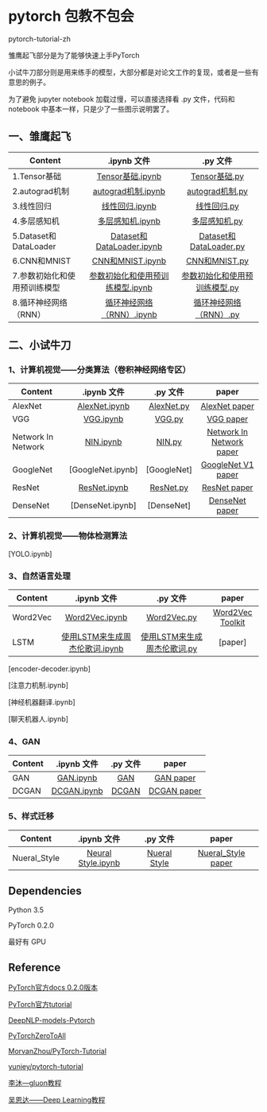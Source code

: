 # pytorch 包教不包会

pytorch-tutorial-zh

雏鹰起飞部分是为了能够快速上手PyTorch

小试牛刀部分则是用来练手的模型，大部分都是对论文工作的复现，或者是一些有意思的例子。

为了避免 jupyter notebook 加载过慢，可以直接选择看 .py 文件，代码和 notebook 中基本一样，只是少了一些图示说明罢了。


## 一、雏鹰起飞


| Content    | .ipynb 文件  |  .py 文件 |
| ------------------ | :---------------------: | :--------------------------: |
| 1.Tensor基础 |  [Tensor基础.ipynb](./basis/1、Tensor基础.ipynb) | [Tensor基础.py](./basis/py/tensor_basis.py) |
| 2.autograd机制 | [autograd机制.ipynb](./basis/2、autograd机制.ipynb) | [autograd机制.py](./basis/py/autograd.py) |
| 3.线性回归 | [线性回归.ipynb](./basis/3、线性回归.ipynb) | [线性回归.py](./basis/py/linear_regression.py) |
| 4.多层感知机 | [多层感知机.ipynb](./basis/4、多层感知机.ipynb) | [多层感知机.py](./basis/py/mlp.py) |
| 5.Dataset和DataLoader | [Dataset和DataLoader.ipynb](./basis/5、Dataset和DataLoader.ipynb) | [Dataset和DataLoader.py](./basis/py/dataset.py) |
| 6.CNN和MNIST | [CNN和MNIST.ipynb](./basis/CNN和MNIST.ipynb) | [CNN和MNIST.py](./basis/py/simplecnn.py) |
| 7.参数初始化和使用预训练模型 | [参数初始化和使用预训练模型.ipynb](./basis/参数初始化和使用预训练模型.ipynb) | [参数初始化和使用预训练模型.py](./basis/py/pretrain.py) |
| 8.循环神经网络（RNN） | [循环神经网络（RNN）.ipynb](./basis/rnn.ipynb) | [循环神经网络（RNN）.py](./basis/py/rnn.py) |


## 二、小试牛刀

### 1、计算机视觉——分类算法（卷积神经网络专区）


| Content    | .ipynb 文件  |  .py 文件 |  paper  |
| ------------------ | :---------------------: | :--------------------------: |:--------------------------: |
| AlexNet |  [AlexNet.ipynb](./CV/AlexNet.ipynb) | [AlexNet.py](./CV/py/AlexNet.py) |  [AlexNet paper](https://tinyurl.com/j4pu2rc) |
| VGG |  [VGG.ipynb](./CV/VGG.ipynb) |  [VGG.py](./CV/py/VGG.py) |  [VGG paper](https://arxiv.org/abs/1409.1556) |
| Network In Network |  [NIN.ipynb](./CV/NIN.ipynb) | [NIN.py](./CV/py/NIN.py) |  [Network In Network paper](https://arxiv.org/abs/1312.4400) |
| GoogleNet |  [GoogleNet.ipynb] | [GoogleNet] |  [GoogleNet V1 paper](https://arxiv.org/abs/1409.4842) |
| ResNet | [ResNet.ipynb](./CV/ResNet.ipynb) | [ResNet.py](./CV/py/ResNet.py) |  [ResNet paper](https://arxiv.org/abs/1512.03385) |
| DenseNet |  [DenseNet.ipynb] | [DenseNet] |  [DenseNet paper](https://arxiv.org/abs/1608.06993) |



### 2、计算机视觉——物体检测算法

[YOLO.ipynb]

### 3、自然语言处理

| Content    | .ipynb 文件  |  .py 文件 |  paper  |
| ------------------ | :---------------------: | :--------------------------: |:--------------------------: |
| Word2Vec |  [Word2Vec.ipynb](./NLP/Word2Vec.ipynb) | [Word2Vec.py](./NLP/py/Word2Vec.py)  |  [Word2Vec Toolkit](https://code.google.com/archive/p/word2vec/) |
| LSTM |  [使用LSTM来生成周杰伦歌词.ipynb](./NLP/LSTM.ipynb) | [使用LSTM来生成周杰伦歌词.py](./NLP/py/lstm.py) |  [paper] |

[encoder-decoder.ipynb]

[注意力机制.ipynb]

[神经机器翻译.ipynb]

[聊天机器人.ipynb]

### 4、GAN

| Content    | .ipynb 文件  |  .py 文件 |  paper  |
| ------------------ | :---------------------: | :--------------------------: |:--------------------------: |
| GAN |  [GAN.ipynb](./GAN/GAN.ipynb) | [GAN](./GAN/py/GAN.py) |  [GAN paper](https://arxiv.org/abs/1406.2661) |
| DCGAN |  [DCGAN.ipynb](./GAN/DCGAN.ipynb) | [DCGAN](./GAN/py/DCGAN.py) |  [DCGAN paper](https://arxiv.org/abs/1511.06434) |


### 5、样式迁移

| Content    | .ipynb 文件  |  .py 文件 |  paper  |
| ------------------ | :---------------------: | :--------------------------: |:--------------------------: |
| Nueral_Style |  [Neural Style.ipynb](./Nueral_Style/neural_style.ipynb) | [Nueral Style](./Nueral_Style/py/neural_style.py) | [Nueral_Style paper](https://arxiv.org/abs/1508.06576) |






## Dependencies

Python 3.5

PyTorch 0.2.0

最好有 GPU


## Reference

[PyTorch官方docs 0.2.0版本](http://pytorch.org/docs/0.2.0/)

[PyTorch官方tutorial](http://pytorch.org/tutorials/)

[DeepNLP-models-Pytorch](https://github.com/DSKSD/DeepNLP-models-Pytorch)

[PyTorchZeroToAll](https://github.com/hunkim/PyTorchZeroToAll)

[MorvanZhou/PyTorch-Tutorial](https://github.com/MorvanZhou/PyTorch-Tutorial)

[yunjey/pytorch-tutorial](https://github.com/yunjey/pytorch-tutorial)

[李沐—gluon教程](https://zh.gluon.ai/index.html)

[吴恩达——Deep Learning教程](https://www.coursera.org/specializations/deep-learning)
